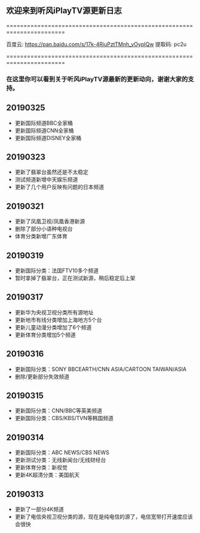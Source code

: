 

## 欢迎来到听风iPlayTV源更新日志

=======================================================================

百度云: https://pan.baidu.com/s/17k-4RiuPztTMnh_vOypIQw 提取码: pc2u 

=======================================================================

### 在这里你可以看到关于听风iPlayTV源最新的更新动向，谢谢大家的支持。

## 20190325
- 更新国际频道BBC全家桶
- 更新国际频道CNN全家桶
- 更新国际频道DISNEY全家桶

## 20190323
- 更新了翡翠台虽然还是不太稳定
- 测试频道新增中天娱乐频道
- 更新了几个用户反映有问题的日本频道

## 20190321
- 更新了凤凰卫视/凤凰香港新源
- 删除了部分小语种电视台
- 体育分类新增广东体育

## 20190319
- 更新国际分类：法国FTV10多个频道
- 暂时拿掉了翡翠台，正在测试新源，稍后稳定后上架

## 20190317
- 更新华为央视卫视分类所有源地址
- 更新地市有线分类增加上海地方5个台
- 更新儿童动漫分类增加了6个频道
- 更新体育分类增加5个频道

## 20190316
- 更新国际分类：SONY BBCEARTH/CNN ASIA/CARTOON TAIWAN/ASIA
- 删除/更新部分失效频道

## 20190315
- 更新国际分类：CNN/BBC等英美频道
- 更新国际分类：CBS/KBS/TVN等韩国频道

## 20190314
- 更新国际分类：ABC NEWS/CBS NEWS
- 更新测试分类：无线新闻台/无线财经台
- 更新体育分类：新视觉
- 更新4K超清分类：美国航天

## 20190313
- 更新了一部分4K频道
- 更新了电信央视卫视分类的源，现在是纯电信的源了，电信宽带打开速度应该会很快

